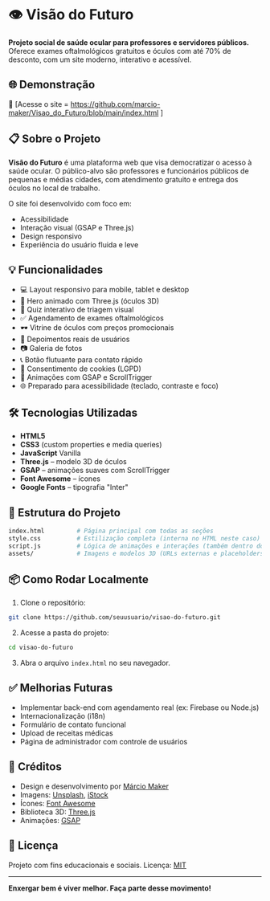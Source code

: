 # 👁️ Visão do Futuro

**Projeto social de saúde ocular para professores e servidores públicos.**  
Oferece exames oftalmológicos gratuitos e óculos com até 70% de desconto, com um site moderno, interativo e acessível.

## 🌐 Demonstração

🔗 [Acesse o site = https://github.com/marcio-maker/Visao_do_Futuro/blob/main/index.html ]

## 📋 Sobre o Projeto

**Visão do Futuro** é uma plataforma web que visa democratizar o acesso à saúde ocular. O público-alvo são professores e funcionários públicos de pequenas e médias cidades, com atendimento gratuito e entrega dos óculos no local de trabalho.

O site foi desenvolvido com foco em:
- Acessibilidade
- Interação visual (GSAP e Three.js)
- Design responsivo
- Experiência do usuário fluida e leve

## 💡 Funcionalidades

- 💻 Layout responsivo para mobile, tablet e desktop
- 🎥 Hero animado com Three.js (óculos 3D)
- 🧪 Quiz interativo de triagem visual
- ✅ Agendamento de exames oftalmológicos
- 🕶️ Vitrine de óculos com preços promocionais
- 💬 Depoimentos reais de usuários
- 📷 Galeria de fotos
- 📞 Botão flutuante para contato rápido
- 🍪 Consentimento de cookies (LGPD)
- 🚀 Animações com GSAP e ScrollTrigger
- 🌐 Preparado para acessibilidade (teclado, contraste e foco)

## 🛠️ Tecnologias Utilizadas

- **HTML5**
- **CSS3** (custom properties e media queries)
- **JavaScript** Vanilla
- **Three.js** – modelo 3D de óculos
- **GSAP** – animações suaves com ScrollTrigger
- **Font Awesome** – ícones
- **Google Fonts** – tipografia "Inter"

## 📁 Estrutura do Projeto

```bash
index.html         # Página principal com todas as seções
style.css          # Estilização completa (interna no HTML neste caso)
script.js          # Lógica de animações e interações (também dentro do HTML)
assets/            # Imagens e modelos 3D (URLs externas e placeholders)
````

## 📦 Como Rodar Localmente

1. Clone o repositório:

```bash
git clone https://github.com/seuusuario/visao-do-futuro.git
```

2. Acesse a pasta do projeto:

```bash
cd visao-do-futuro
```

3. Abra o arquivo `index.html` no seu navegador.

## ✅ Melhorias Futuras

* Implementar back-end com agendamento real (ex: Firebase ou Node.js)
* Internacionalização (i18n)
* Formulário de contato funcional
* Upload de receitas médicas
* Página de administrador com controle de usuários

## 🙌 Créditos

* Design e desenvolvimento por [Márcio Maker](https://github.com/seuusuario)
* Imagens: [Unsplash](https://unsplash.com), [iStock](https://www.istockphoto.com/)
* Ícones: [Font Awesome](https://fontawesome.com/)
* Biblioteca 3D: [Three.js](https://threejs.org/)
* Animações: [GSAP](https://greensock.com/gsap/)

## 📃 Licença

Projeto com fins educacionais e sociais.
Licença: [MIT](LICENSE)

---

**Enxergar bem é viver melhor. Faça parte desse movimento!**

```
